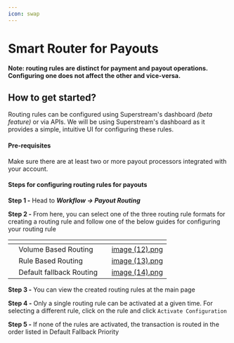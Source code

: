 ```yaml
---
icon: swap
---
```


# Smart Router for Payouts

**Note: routing rules are distinct for payment and payout operations. Configuring one does not affect the other and vice-versa.**

## How to get started?

Routing rules can be configured using Superstream's dashboard _(beta feature)_ or via APIs. We will be using Superstream's dashboard as it provides a simple, intuitive UI for configuring these rules.

#### Pre-requisites

Make sure there are at least two or more payout processors integrated with your account.

#### Steps for configuring routing rules for payouts

**Step 1 -** Head to _**Workflow -> Payout Routing**_

**Step 2 -** From here, you can select one of the three routing rule formats for creating a routing rule and follow one of the below guides for configuring your routing rule

<table data-view="cards"><thead><tr><th></th><th></th><th></th><th data-hidden data-card-cover data-type="files"></th></tr></thead><tbody><tr><td></td><td>Volume Based Routing</td><td></td><td><a href="../../../.gitbook/assets/image (12).png">image (12).png</a></td></tr><tr><td></td><td>Rule Based Routing</td><td></td><td><a href="../../../.gitbook/assets/image (13).png">image (13).png</a></td></tr><tr><td></td><td>Default fallback Routing</td><td></td><td><a href="../../../.gitbook/assets/image (14).png">image (14).png</a></td></tr></tbody></table>

**Step 3 -** You can view the created routing rules at the main page

**Step 4 -** Only a single routing rule can be activated at a given time. For selecting a different rule, click on the rule and click `Activate Configuration`

**Step 5 -** If none of the rules are activated, the transaction is routed in the order listed in Default Fallback Priority
